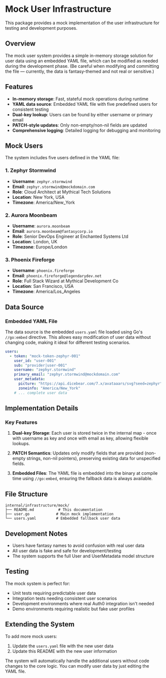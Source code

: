 # Mock User Infrastructure

This package provides a mock implementation of the user infrastructure for testing and development purposes.

## Overview

The mock user system provides a simple in-memory storage solution for user data using an embedded YAML file, which can be modified as needed during the development phase. (Be careful when modifying and committing the file — currently, the data is fantasy-themed and not real or sensitive.)

## Features

- **In-memory storage**: Fast, stateful mock operations during runtime
- **YAML data source**: Embedded YAML file with five predefined users for consistent testing
- **Dual-key lookup**: Users can be found by either username or primary email
- **PATCH-style updates**: Only non-empty/non-nil fields are updated
- **Comprehensive logging**: Detailed logging for debugging and monitoring

## Mock Users

The system includes five users defined in the YAML file:

### 1. Zephyr Stormwind
- **Username**: `zephyr.stormwind`
- **Email**: `zephyr.stormwind@mockdomain.com`
- **Role**: Cloud Architect at Mythical Tech Solutions
- **Location**: New York, USA
- **Timezone**: America/New_York

### 2. Aurora Moonbeam
- **Username**: `aurora.moonbeam`
- **Email**: `aurora.moonbeam@fantasycorp.io`
- **Role**: Senior DevOps Engineer at Enchanted Systems Ltd
- **Location**: London, UK
- **Timezone**: Europe/London

### 3. Phoenix Fireforge
- **Username**: `phoenix.fireforge`
- **Email**: `phoenix.fireforge@legendarydev.net`
- **Role**: Full Stack Wizard at Mythical Development Co
- **Location**: San Francisco, USA
- **Timezone**: America/Los_Angeles

## Data Source

### Embedded YAML File
The data source is the embedded `users.yaml` file loaded using Go's `//go:embed` directive. This allows easy modification of user data without changing code, making it ideal for different testing scenarios.

```yaml
users:
  - token: "mock-token-zephyr-001"
    user_id: "user-001"
    sub: "provider|user-001"
    username: "zephyr.stormwind"
    primary_email: "zephyr.stormwind@mockdomain.com"
    user_metadata:
      picture: "https://api.dicebear.com/7.x/avataaars/svg?seed=zephyr"
      zoneinfo: "America/New_York"
    # ... complete user data
```

## Implementation Details

### Key Features

1. **Dual-key Storage**: Each user is stored twice in the internal map - once with username as key and once with email as key, allowing flexible lookups.

2. **PATCH Semantics**: Updates only modify fields that are provided (non-empty strings, non-nil pointers), preserving existing data for unspecified fields.

3. **Embedded Files**: The YAML file is embedded into the binary at compile time using `//go:embed`, ensuring the fallback data is always available.

## File Structure

```
internal/infrastructure/mock/
├── README.md           # This documentation
├── user.go            # Main mock implementation
└── users.yaml         # Embedded fallback user data
```

## Development Notes

- Users have fantasy names to avoid confusion with real user data
- All user data is fake and safe for development/testing
- The system supports the full User and UserMetadata model structure

## Testing

The mock system is perfect for:
- Unit tests requiring predictable user data
- Integration tests needing consistent user scenarios
- Development environments where real Auth0 integration isn't needed
- Demo environments requiring realistic but fake user profiles

## Extending the System

To add more mock users:
1. Update the `users.yaml` file with the new user data
2. Update this README with the new user information

The system will automatically handle the additional users without code changes to the core logic. You can modify user data by just editing the YAML file.
